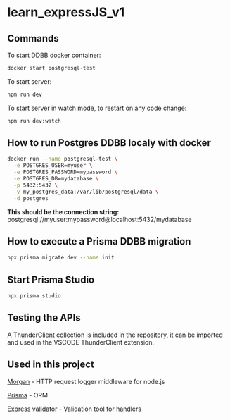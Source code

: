 # learn_expressJS_v1

## Commands

To start DDBB docker container:

```bash
docker start postgresql-test
```

To start server:

```bash
npm run dev
```

To start server in watch mode, to restart on any code change:

```bash
npm run dev:watch
```

## How to run Postgres DDBB localy with docker

```bash
docker run --name postgresql-test \
  -e POSTGRES_USER=myuser \
  -e POSTGRES_PASSWORD=mypassword \
  -e POSTGRES_DB=mydatabase \
  -p 5432:5432 \
  -v my_postgres_data:/var/lib/postgresql/data \
  -d postgres
  ```

  **This should be the connection string:**
  postgresql://myuser:mypassword@localhost:5432/mydatabase

## How to execute a Prisma DDBB migration

```bash
npx prisma migrate dev --name init
```

## Start Prisma Studio

```bash
npx prisma studio
```

## Testing the APIs

A ThunderClient collection is included in the repository, it can be imported and used in the VSCODE ThunderClient extension.

## Used in this project

[Morgan](https://github.com/expressjs/morgan) -  HTTP request logger middleware for node.js

[Prisma](https://github.com/prisma/prisma) - ORM.

[Express validator](https://www.npmjs.com/package/express-validator) - Validation tool for handlers
